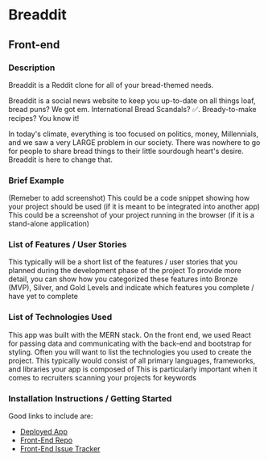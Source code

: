 # Breaddit

## Front-end

### Description

Breaddit is a Reddit clone for all of your bread-themed needs.

Breaddit is a social news website to keep you up-to-date on all things loaf, bread puns? We got em. International Bread Scandals? ✅. Bready-to-make recipes? You know it!

In today's climate, everything is too focused on politics, money, Millennials, and we saw a very LARGE problem in our society. There was nowhere to go for people to share bread things to their little sourdough heart's desire. Breaddit is here to change that.

### Brief Example

(Remeber to add screenshot)
This could be a code snippet showing how your project should be used (if it is meant to be integrated into another app)
This could be a screenshot of your project running in the browser (if it is a stand-alone application)

### List of Features / User Stories

This typically will be a short list of the features / user stories that you planned during the development phase of the project
To provide more detail, you can show how you categorized these features into Bronze (MVP), Silver, and Gold Levels and indicate which features you complete / have yet to complete

### List of Technologies Used

This app was built with the MERN stack. On the front end, we used React for passing data and communicating with the back-end and bootstrap for styling.
Often you will want to list the technologies you used to create the project.
This typically would consist of all primary languages, frameworks, and libraries your app is composed of
This is particularly important when it comes to recruiters scanning your projects for keywords

### Installation Instructions / Getting Started

Good links to include are:

-   [Deployed App](http://breaddit.surge.sh/)
-   [Front-End Repo](https://github.com/valash/Breaddit-frontend)
-   [Front-End Issue Tracker](https://github.com/valash/Breaddit-frontend/issues)
